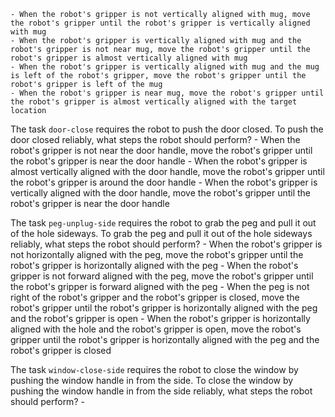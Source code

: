 
    - When the robot's gripper is not vertically aligned with mug, move the robot's gripper until the robot's gripper is vertically aligned with mug
    - When the robot's gripper is vertically aligned with mug and the robot's gripper is not near mug, move the robot's gripper until the robot's gripper is almost vertically aligned with mug
    - When the robot's gripper is vertically aligned with mug and the mug is left of the robot's gripper, move the robot's gripper until the robot's gripper is left of the mug
    - When the robot's gripper is near mug, move the robot's gripper until the robot's gripper is almost vertically aligned with the target location

The task `door-close` requires the robot to push the door closed.
To push the door closed reliably, what steps the robot should perform?
    - When the robot's gripper is not near the door handle, move the robot's gripper until the robot's gripper is near the door handle
    - When the robot's gripper is almost vertically aligned with the door handle, move the robot's gripper until the robot's gripper is around the door handle
    - When the robot's gripper is vertically aligned with the door handle, move the robot's gripper until the robot's gripper is near the door handle

The task `peg-unplug-side` requires the robot to grab the peg and pull it out of the hole sideways.
To grab the peg and pull it out of the hole sideways reliably, what steps the robot should perform?
    - When the robot's gripper is not horizontally aligned with the peg, move the robot's gripper until the robot's gripper is horizontally aligned with the peg
    - When the robot's gripper is not forward aligned with the peg, move the robot's gripper until the robot's gripper is forward aligned with the peg
    - When the peg is not right of the robot's gripper and the robot's gripper is closed, move the robot's gripper until the robot's gripper is horizontally aligned with the peg and the robot's gripper is open
    - When the robot's gripper is horizontally aligned with the hole and the robot's gripper is open, move the robot's gripper until the robot's gripper is horizontally aligned with the peg and the robot's gripper is closed

The task `window-close-side` requires the robot to close the window by pushing the window handle in from the side.
To close the window by pushing the window handle in from the side reliably, what steps the robot should perform?
    -